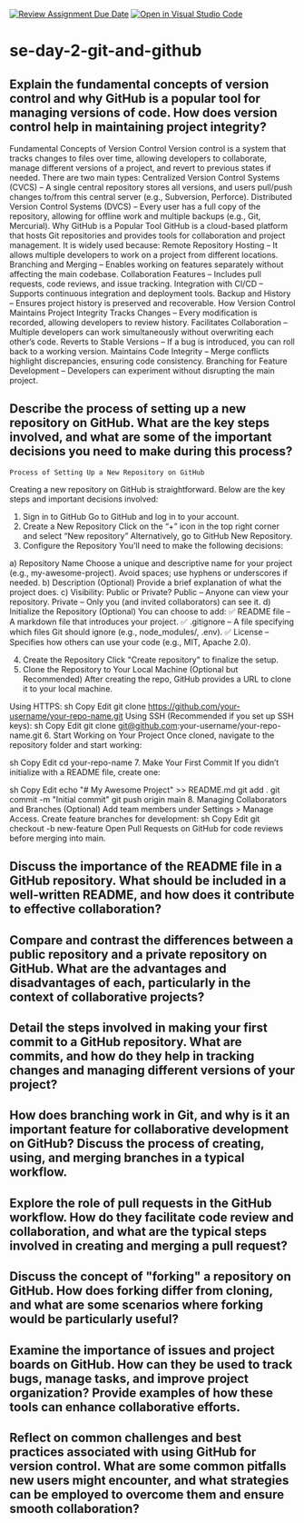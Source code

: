 [![Review Assignment Due Date](https://classroom.github.com/assets/deadline-readme-button-22041afd0340ce965d47ae6ef1cefeee28c7c493a6346c4f15d667ab976d596c.svg)](https://classroom.github.com/a/8wgCKhpZ)
[![Open in Visual Studio Code](https://classroom.github.com/assets/open-in-vscode-2e0aaae1b6195c2367325f4f02e2d04e9abb55f0b24a779b69b11b9e10269abc.svg)](https://classroom.github.com/online_ide?assignment_repo_id=18414983&assignment_repo_type=AssignmentRepo)
# se-day-2-git-and-github
## Explain the fundamental concepts of version control and why GitHub is a popular tool for managing versions of code. How does version control help in maintaining project integrity?
  Fundamental Concepts of Version Control
  Version control is a system that tracks changes to files over time, allowing developers to collaborate, manage different 
  versions of a project, and revert to previous states if needed. There are two main types:
  Centralized Version Control Systems (CVCS) – A single central repository stores all versions, and users pull/push changes 
  to/from this central server (e.g., Subversion, Perforce).
  Distributed Version Control Systems (DVCS) – Every user has a full copy of the repository, allowing for offline work and 
  multiple backups (e.g., Git, Mercurial).
  Why GitHub is a Popular Tool
  GitHub is a cloud-based platform that hosts Git repositories and provides tools for collaboration and project management. 
  It is widely used because:
  Remote Repository Hosting – It allows multiple developers to work on a project from different locations.
  Branching and Merging – Enables working on features separately without affecting the main codebase.
  Collaboration Features – Includes pull requests, code reviews, and issue tracking.
  Integration with CI/CD – Supports continuous integration and deployment tools.
  Backup and History – Ensures project history is preserved and recoverable.
  How Version Control Maintains Project Integrity
  Tracks Changes – Every modification is recorded, allowing developers to review history.
  Facilitates Collaboration – Multiple developers can work simultaneously without overwriting each other’s code.
  Reverts to Stable Versions – If a bug is introduced, you can roll back to a working version.
  Maintains Code Integrity – Merge conflicts highlight discrepancies, ensuring code consistency.
  Branching for Feature Development – Developers can experiment without disrupting the main project.

## Describe the process of setting up a new repository on GitHub. What are the key steps involved, and what are some of the important decisions you need to make during this process?
    Process of Setting Up a New Repository on GitHub
Creating a new repository on GitHub is straightforward. Below are the key steps and important decisions involved:

1. Sign in to GitHub
Go to GitHub and log in to your account.
2. Create a New Repository
Click on the “+” icon in the top right corner and select “New repository”
Alternatively, go to GitHub New Repository.
3. Configure the Repository
You'll need to make the following decisions:

a) Repository Name
Choose a unique and descriptive name for your project (e.g., my-awesome-project).
Avoid spaces; use hyphens or underscores if needed.
b) Description (Optional)
Provide a brief explanation of what the project does.
c) Visibility: Public or Private?
Public – Anyone can view your repository.
Private – Only you (and invited collaborators) can see it.
d) Initialize the Repository (Optional)
You can choose to add:
✅ README file – A markdown file that introduces your project.
✅ .gitignore – A file specifying which files Git should ignore (e.g., node_modules/, .env).
✅ License – Specifies how others can use your code (e.g., MIT, Apache 2.0).

4. Create the Repository
Click "Create repository" to finalize the setup.
5. Clone the Repository to Your Local Machine (Optional but Recommended)
After creating the repo, GitHub provides a URL to clone it to your local machine.

Using HTTPS:
sh
Copy
Edit
git clone https://github.com/your-username/your-repo-name.git
Using SSH (Recommended if you set up SSH keys):
sh
Copy
Edit
git clone git@github.com:your-username/your-repo-name.git
6. Start Working on Your Project
Once cloned, navigate to the repository folder and start working:

sh
Copy
Edit
cd your-repo-name
7. Make Your First Commit
If you didn’t initialize with a README file, create one:

sh
Copy
Edit
echo "# My Awesome Project" >> README.md
git add .
git commit -m "Initial commit"
git push origin main
8. Managing Collaborators and Branches (Optional)
Add team members under Settings > Manage Access.
Create feature branches for development:
sh
Copy
Edit
git checkout -b new-feature
Open Pull Requests on GitHub for code reviews before merging into main.

## Discuss the importance of the README file in a GitHub repository. What should be included in a well-written README, and how does it contribute to effective collaboration?

## Compare and contrast the differences between a public repository and a private repository on GitHub. What are the advantages and disadvantages of each, particularly in the context of collaborative projects?

## Detail the steps involved in making your first commit to a GitHub repository. What are commits, and how do they help in tracking changes and managing different versions of your project?

## How does branching work in Git, and why is it an important feature for collaborative development on GitHub? Discuss the process of creating, using, and merging branches in a typical workflow.

## Explore the role of pull requests in the GitHub workflow. How do they facilitate code review and collaboration, and what are the typical steps involved in creating and merging a pull request?

## Discuss the concept of "forking" a repository on GitHub. How does forking differ from cloning, and what are some scenarios where forking would be particularly useful?

## Examine the importance of issues and project boards on GitHub. How can they be used to track bugs, manage tasks, and improve project organization? Provide examples of how these tools can enhance collaborative efforts.

## Reflect on common challenges and best practices associated with using GitHub for version control. What are some common pitfalls new users might encounter, and what strategies can be employed to overcome them and ensure smooth collaboration?
